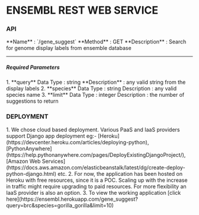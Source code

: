 # ENSEMBL REST WEB SERVICE  

<h3>API</h3>  
**Name** : `/gene_suggest`  
**Method** : GET  
**Description** : Search for genome display labels from ensemble database
<hr>
<h5>Required Parameters</h5>
1. **query**  
   Data Type : string  
  **Description** : any valid string from the display labels  
2. **species**  
   Data Type : string  
   Description : any valid species name  
3. **limit**  
   Data Type : integer  
   Description : the number of suggestions to return  
  
<h3>DEPLOYMENT</h3>
1. We chose cloud based deployment. Various PaaS and IaaS providers support Django app deployment eg:- [Heroku](https://devcenter.heroku.com/articles/deploying-python),              [PythonAnywhere](https://help.pythonanywhere.com/pages/DeployExistingDjangoProject/), [Amazon Web Services](https://docs.aws.amazon.com/elasticbeanstalk/latest/dg/create-deploy-python-django.html) etc.  
2. For now, the application has been hosted on Heroku with free resources, since it is a POC. Scaling up with the increase in traffic might require upgrading to paid resources.      For more flexibility an IaaS provider is also an option.    
3. To view the working application [click here](https://ensembl.herokuapp.com/gene_suggest?query=brc&species=gorilla_gorilla&limit=10)
